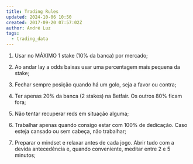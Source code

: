 ```yaml
---
title: Trading Rules
updated: 2024-10-06 10:50
created: 2017-09-20 07:57:02Z
author: André Luz
tags:
  - trading_data
---
```


1. Usar no MÁXIMO 1 stake (10% da banca) por mercado;
2. Ao andar lay a odds baixas usar uma percentagem mais pequena da stake;
3. Fechar sempre posição quando há um golo, seja a favor ou contra;
4. Ter apenas 20% da banca (2 stakes) na Betfair. Os outros 80% ficam fora;
5. Não tentar recuperar reds em situação alguma;

6. Trabalhar apenas quando consigo estar com 100% de dedicação. Caso esteja cansado ou sem cabeça, não trabalhar;

7. Preparar o mindset e relaxar antes de cada jogo. Abrir tudo com a devida antecedência e, quando conveniente, meditar entre 2 e 5 minutos;
